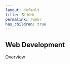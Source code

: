 ```yaml
---
layout: default
title: 🌎 Web
permalink: /web/
has_children: true
---
```



## Web Development
Overview

